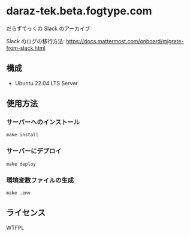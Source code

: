 # daraz-tek.beta.fogtype.com

だらずてっくの Slack のアーカイブ

Slack のログの移行方法: <https://docs.mattermost.com/onboard/migrate-from-slack.html>

## 構成

- Ubuntu 22.04 LTS Server

## 使用方法

### サーバーへのインストール

```
make install
```

### サーバーにデプロイ

```
make deploy
```

### 環境変数ファイルの生成

```
make .env
```

## ライセンス

WTFPL
